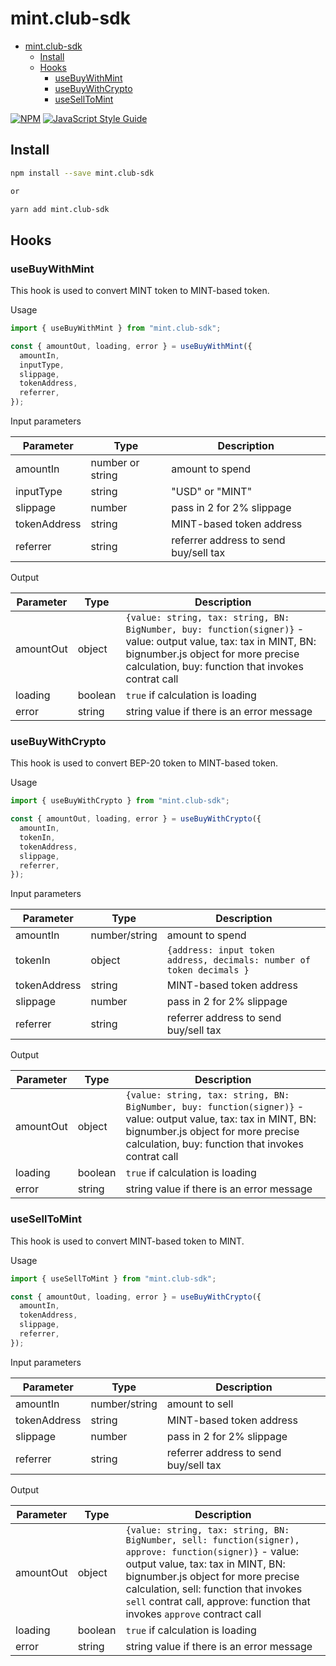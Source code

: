 # mint.club-sdk

- [mint.club-sdk](#mintclub-sdk)
  - [Install](#install)
  - [Hooks](#hooks)
    - [useBuyWithMint](#usebuywithmint)
    - [useBuyWithCrypto](#usebuywithcrypto)
    - [useSellToMint](#useselltomint)

>

[![NPM](https://img.shields.io/npm/v/mint.club-sdk.svg)](https://www.npmjs.com/package/mint.club-sdk) [![JavaScript Style Guide](https://img.shields.io/badge/code_style-standard-brightgreen.svg)](https://standardjs.com)

## Install

```bash
npm install --save mint.club-sdk

or

yarn add mint.club-sdk
```

## Hooks

### useBuyWithMint

This hook is used to convert MINT token to MINT-based token.

Usage

```jsx
import { useBuyWithMint } from "mint.club-sdk";

const { amountOut, loading, error } = useBuyWithMint({
  amountIn,
  inputType,
  slippage,
  tokenAddress,
  referrer,
});
```

Input parameters

| Parameter    | Type             | Description                           |
| ------------ | ---------------- | ------------------------------------- |
| amountIn     | number or string | amount to spend                       |
| inputType    | string           | "USD" or "MINT"                       |
| slippage     | number           | pass in 2 for 2% slippage             |
| tokenAddress | string           | MINT-based token address              |
| referrer     | string           | referrer address to send buy/sell tax |

Output

| Parameter | Type    | Description                                                                                                                                                                                                 |
| --------- | ------- | ----------------------------------------------------------------------------------------------------------------------------------------------------------------------------------------------------------- |
| amountOut | object  | `{value: string, tax: string, BN: BigNumber, buy: function(signer)}` - value: output value, tax: tax in MINT, BN: bignumber.js object for more precise calculation, buy: function that invokes contrat call |
| loading   | boolean | `true` if calculation is loading                                                                                                                                                                            |
| error     | string  | string value if there is an error message                                                                                                                                                                   |

### useBuyWithCrypto

This hook is used to convert BEP-20 token to MINT-based token.

Usage

```jsx
import { useBuyWithCrypto } from "mint.club-sdk";

const { amountOut, loading, error } = useBuyWithCrypto({
  amountIn,
  tokenIn,
  tokenAddress,
  slippage,
  referrer,
});
```

Input parameters

| Parameter    | Type          | Description                                                           |
| ------------ | ------------- | --------------------------------------------------------------------- |
| amountIn     | number/string | amount to spend                                                       |
| tokenIn      | object        | `{address: input token address, decimals: number of token decimals }` |
| tokenAddress | string        | MINT-based token address                                              |
| slippage     | number        | pass in 2 for 2% slippage                                             |
| referrer     | string        | referrer address to send buy/sell tax                                 |

Output

| Parameter | Type    | Description                                                                                                                                                                                                 |
| --------- | ------- | ----------------------------------------------------------------------------------------------------------------------------------------------------------------------------------------------------------- |
| amountOut | object  | `{value: string, tax: string, BN: BigNumber, buy: function(signer)}` - value: output value, tax: tax in MINT, BN: bignumber.js object for more precise calculation, buy: function that invokes contrat call |
| loading   | boolean | `true` if calculation is loading                                                                                                                                                                            |
| error     | string  | string value if there is an error message                                                                                                                                                                   |

### useSellToMint

This hook is used to convert MINT-based token to MINT.

Usage

```jsx
import { useSellToMint } from "mint.club-sdk";

const { amountOut, loading, error } = useBuyWithCrypto({
  amountIn,
  tokenAddress,
  slippage,
  referrer,
});
```

Input parameters

| Parameter    | Type          | Description                           |
| ------------ | ------------- | ------------------------------------- |
| amountIn     | number/string | amount to sell                        |
| tokenAddress | string        | MINT-based token address              |
| slippage     | number        | pass in 2 for 2% slippage             |
| referrer     | string        | referrer address to send buy/sell tax |

Output

| Parameter | Type    | Description                                                                                                                                                                                                                                                                                             |
| --------- | ------- | ------------------------------------------------------------------------------------------------------------------------------------------------------------------------------------------------------------------------------------------------------------------------------------------------------- |
| amountOut | object  | `{value: string, tax: string, BN: BigNumber, sell: function(signer), approve: function(signer)}` - value: output value, tax: tax in MINT, BN: bignumber.js object for more precise calculation, sell: function that invokes `sell` contrat call, approve: function that invokes `approve` contract call |
| loading   | boolean | `true` if calculation is loading                                                                                                                                                                                                                                                                        |
| error     | string  | string value if there is an error message                                                                                                                                                                                                                                                               |
